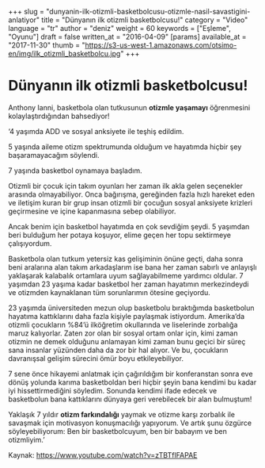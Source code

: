 +++
slug = "dunyanin-ilk-otizmli-basketbolcusu-otizmle-nasil-savastigini-anlatiyor"
title = "Dünyanın ilk otizmli basketbolcusu!"
category = "Video"
language = "tr"
author = "deniz"
weight = 60
keywords = ["Eşleme", "Oyunu"]
draft = false
written_at = "2016-04-09"
[params]
available_at = "2017-11-30"
thumb = "https://s3-us-west-1.amazonaws.com/otsimo-en/img/ilk_otizmli_basketbolcu.jpg"
+++


# Dünyanın ilk otizmli basketbolcusu!

Anthony Ianni, basketbola olan tutkusunun **otizmle yaşamayı** öğrenmesini kolaylaştırdığından bahsediyor!

‘4 yaşımda ADD ve sosyal anksiyete ile teşhiş edildim.

5 yaşında aileme otizm spektrumunda olduğum ve hayatımda hiçbir şey başaramayacağım söylendi.

7 yaşında basketbol oynamaya başladım.

Otizmli bir çocuk için takım oyunları her zaman ilk akla gelen seçenekler arasında olmayabiliyor. Onca bağırışma, gereğinden fazla hızlı hareket eden ve iletişim kuran bir grup insan otizmli bir çocuğun sosyal anksiyete krizleri geçirmesine ve içine kapanmasına sebep olabiliyor.


Ancak benim için basketbol hayatımda en çok sevdiğim şeydi. 5 yaşımdan beri bulduğum her potaya koşuyor, elime geçen her topu sektirmeye çalışıyordum.

Basketbola olan tutkum yetersiz kas gelişiminin önüne geçti, daha sonra beni aralarına alan takım arkadaşlarım ise bana her zaman sabırlı ve anlayışlı yaklaşarak kalabalık ortamlara uyum sağlayabilmeme yardımcı oldular. 7 yaşımdan 23 yaşıma kadar basketbol her zaman hayatımın merkezindeydi ve otizmden kaynaklanan tüm sorunlarımın ötesine geçiyordu.

23 yaşımda üniversiteden mezun olup basketbolu bıraktığımda basketbolun hayatıma kattıklarını daha fazla kişiyle paylaşmak istiyordum. Amerika’da otizmli çocukların %84’ü ilköğretim okullarında ve liselerinde zorbalığa maruz kalıyorlar. Zaten zor olan bir sosyal ortam onlar için, kimi zaman otizmin ne demek olduğunu anlamayan kimi zaman bunu geçici bir süreç sana insanlar yüzünden daha da zor bir hal alıyor. Ve bu, çocukların davranışsal gelişim sürecini ömür boyu etkileyebiliyor.


7 sene önce hikayemi anlatmak için çağırıldığım bir konferanstan sonra eve dönüş yolunda karıma basketboldan beri hiçbir şeyin bana kendimi bu kadar iyi hissettirmediğini söyledim. Sonunda kendimi ifade edecek ve basketbolun bana kattıklarını dünyaya geri verebilecek bir alan bulmuştum!

Yaklaşık 7 yıldır **otizm farkındalığı** yaymak ve otizme karşı zorbalık ile savaşmak için motivasyon konuşmacılığı yapıyorum. Ve artık şunu özgürce söyleyebiliyorum: Ben bir basketbolcuyum, ben bir babayım ve ben otizmliyim.’

Kaynak: https://www.youtube.com/watch?v=zTBTfIFAPAE
